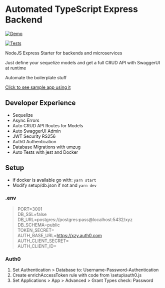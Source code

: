 # Automated TypeScript Express Backend

[![Demo](https://img.shields.io/badge/Click%20for%20Demo-HEROKU-GREEN.svg)](https://drawspace-api.herokuapp.com/docs)

[![Tests](https://github.com/ruyd/automated-express-backend/actions/workflows/tests.yml/badge.svg)](https://github.com/ruyd/automated-express-backend/actions/workflows/tests.yml)

NodeJS Express Starter for backends and microservices

Just define your sequelize models and get a full CRUD API with SwaggerUI at runtime

Automate the boilerplate stuff

[Click to see sample app using it](https://github.com/ruyd/fullstack-monorepo)

## Developer Experience

- Sequelize
- Async Errors
- Auto CRUD API Routes for Models
- Auto SwaggerUI Admin
- JWT Security RS256
- Auth0 Authentication
- Database Migrations with umzug
- Auto Tests with jest and Docker


## Setup
- if docker is available go with: `yarn start`
- Modify setup/db.json if not and `yarn dev`

### .env

> PORT=3001<br>
> DB_SSL=false<br>
> DB_URL=postgres://postgres:pass@localhost:5432/xyz<br>
> DB_SCHEMA=public<br>
> TOKEN_SECRET=<br>
> AUTH_BASE_URL=https://xzy.auth0.com<br>
> AUTH_CLIENT_SECRET=<br>
> AUTH_CLIENT_ID=<br>

### Auth0

1. Set Authentication > Database to: Username-Password-Authentication
2. Create enrichAccessToken rule with code from \setup\auth0.js
3. Set Applications > App > Advanced > Grant Types check: Password
